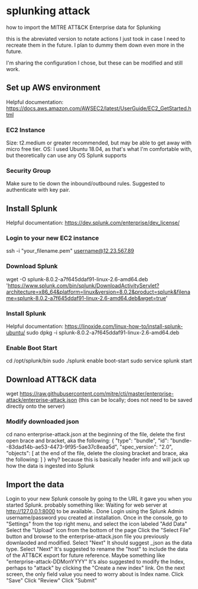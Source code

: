 # splunking attack
how to import the MITRE ATT&amp;CK Enterprise data for Splunking

this is the abreviated version to notate actions I just took in case I need to recreate them in the future. I plan to dummy them down even more in the future.

I'm sharing the configuration I chose, but these can be modified and still work. 

## Set up AWS environment
Helpful documentation: https://docs.aws.amazon.com/AWSEC2/latest/UserGuide/EC2_GetStarted.html
### EC2 Instance
Size: t2.medium or greater recommended, but may be able to get away with micro free tier.
OS: I used Ubuntu 18.04, as that's what I'm comfortable with, but theoretically can use any OS Splunk supports

### Security Group
Make sure to tie down the inbound/outbound rules. Suggested to authenticate with key pair.

## Install Splunk
Helpful documentation: https://dev.splunk.com/enterprise/dev_license/
### Login to your new EC2 instance
ssh -i "your_filename.pem" username@12.23.567.89 

### Download Splunk
wget -O splunk-8.0.2-a7f645ddaf91-linux-2.6-amd64.deb 'https://www.splunk.com/bin/splunk/DownloadActivityServlet?architecture=x86_64&platform=linux&version=8.0.2&product=splunk&filename=splunk-8.0.2-a7f645ddaf91-linux-2.6-amd64.deb&wget=true'

### Install Splunk
Helpful documentation: https://linoxide.com/linux-how-to/install-splunk-ubuntu/
 sudo dpkg -i splunk-8.0.2-a7f645ddaf91-linux-2.6-amd64.deb
 
### Enable Boot Start
cd /opt/splunk/bin
sudo ./splunk enable boot-start
sudo service splunk start
<agree to things>

## Download ATT&CK data
wget https://raw.githubusercontent.com/mitre/cti/master/enterprise-attack/enterprise-attack.json
(this can be locally; does not need to be saved directly onto the server)

### Modify downloaded json
cd <location of downloaded json>
nano enterprise-attack.json
at the beginning of the file, delete the first open brace and bracket, aka the following:
  {
    "type": "bundle",
    "id": "bundle--83dad14b-ae53-4473-9f95-5ae37c8eaa5d",
    "spec_version": "2.0",
    "objects": [
 at the end of the file, delete the closing bracket and brace, aka the following:
      ]
}
why? because this is basically header info and will jack up how the data is ingested into Splunk
  
## Import the data
Login to your new Splunk console by going to the URL it gave you when you started Splunk. probably something like:
Waiting for web server at http://127.0.0.1:8000 to be available.. Done
Login using the Splunk Admin username/password you created at installation.
Once in the console, go to "Settings" from the top right menu, and select the icon labeled "Add Data"
Select the "Upload" icon from the bottom of the page
Click the "Select File" button and browse to the enterprise-attack.json file you previously downlaoded and modified.
Select "Next"
It should suggest \_json as the data type. Select "Next"
It's suggested to rename the "host" to include the data of the ATT&CK export for future reference. Maybe something like "enterprise-attack-DDMonYYYY"
It's also suggested to modify the Index, perhaps to "attack" by clicking the "Create a new index" link. On the next screen, the only field value you need to worry about is Index name. Click "Save"
Click "Review"
Click "Submit"



  
